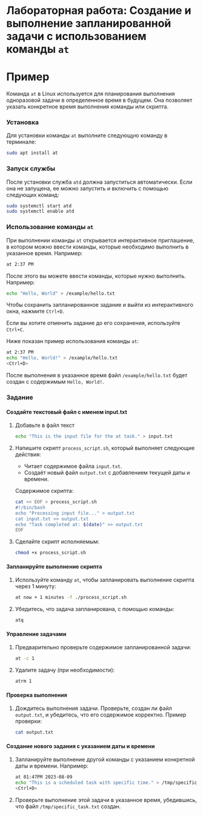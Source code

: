 # Лабораторная работа: Создание и выполнение запланированной задачи с использованием команды `at`

# Пример

Команда `at` в Linux используется для планирования выполнения одноразовой задачи в определенное время в будущем. Она позволяет указать конкретное время выполнения команды или скрипта.

### Установка

Для установки команды `at` выполните следующую команду в терминале:

```bash
sudo apt install at
```

### Запуск службы

После установки служба `atd` должна запуститься автоматически. Если она не запущена, ее можно запустить и включить с помощью следующих команд:

```bash
sudo systemctl start atd
sudo systemctl enable atd
```

### Использование команды `at`

При выполнении команды `at` открывается интерактивное приглашение, в котором можно ввести команды, которые необходимо выполнить в указанное время. Например:

```bash
at 2:37 PM
```

После этого вы можете ввести команды, которые нужно выполнить. Например:

```bash
echo "Hello, World" > /example/hello.txt
```

Чтобы сохранить запланированное задание и выйти из интерактивного окна, нажмите `Ctrl+D`.

Если вы хотите отменить задание до его сохранения, используйте `Ctrl+C`.

Ниже показан пример использования команды `at`:

```bash
at 2:37 PM
echo "Hello, World!" > /example/hello.txt
<Ctrl+D>
```

После выполнения в указанное время файл `/example/hello.txt` будет создан с содержимым `Hello, World!`.


### Задание
#### Создайте текстовый файл с именем input.txt
1. Добавьте в файл текст
   ```bash
   echo "This is the input file for the at task." > input.txt
   ```

2. Напишите скрипт `process_script.sh`, который выполняет следующие действия:
   - Читает содержимое файла `input.txt`.
   - Создаёт новый файл `output.txt` с добавлением текущей даты и времени.

   Содержимое скрипта:
   ```bash
   cat << EOF > process_script.sh
   #!/bin/bash
   echo "Processing input file..." > output.txt
   cat input.txt >> output.txt
   echo "Task completed at: $(date)" >> output.txt
   EOF
   ```

3. Сделайте скрипт исполняемым:
   ```bash
   chmod +x process_script.sh
   ```

#### Запланируйте выполнение скрипта
1. Используйте команду `at`, чтобы запланировать выполнение скрипта через 1 минуту:
   ```bash
   at now + 1 minutes -f ./process_script.sh
   ```

2. Убедитесь, что задача запланирована, с помощью команды:
   ```bash
   atq
   ```

#### Управление задачами
1. Предварительно проверьте содержимое запланированной задачи:
   ```bash
   at -c 1
   ```

2. Удалите задачу (при необходимости):
   ```bash
   atrm 1
   ```

#### Проверка выполнения
1. Дождитесь выполнения задачи. Проверьте, создан ли файл `output.txt`, и убедитесь, что его содержимое корректно.
   Пример проверки:
   ```bash
   cat output.txt
   ```
#### Создание нового задания с указанием даты и времени
1. Запланируйте выполнение другой команды с указанием конкретной даты и времени. Например:
   ```bash
   at 01:47PM 2023-08-09
   echo "This is a scheduled task with specific time." > /tmp/specific_task.txt
   <Ctrl+D>
   ```
2. Проверьте выполнение этой задачи в указанное время, убедившись, что файл `/tmp/specific_task.txt` создан.




